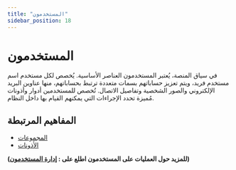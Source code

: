 ```yaml
---
title: "المستخدمون"
sidebar_position: 18
---
```


# المستخدمون 
في سياق المنصة، يُعتبر المستخدمون العناصر الأساسية. يُخصص لكل مستخدم اسم مستخدم فريد، ويتم تعزيز حساباتهم بسمات متعددة ترتبط بحساباتهم، منها عناوين البريد الإلكتروني والصور الشخصية وتفاصيل الاتصال. تُخصص للمستخدمين أدوار وأذونات مُميزة تحدد الإجراءات التي يمكنهم القيام بها داخل النظام. 




## المفاهيم المرتبطة 
- [المجموعات](./groups.md)
- [الأذونات](./permissions.md)



**(للمزيد حول العمليات على المستخدمون اطلع على : [إدارة المستخدمون](../../data-management/users.md))**